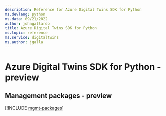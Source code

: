 ```yaml
---
description: Reference for Azure Digital Twins SDK for Python
ms.devlang: python
ms.data: 09/21/2022
author: johngallardo
title: Azure Digital Twins SDK for Python
ms.topic: reference
ms.service: digitaltwins
ms.author: jgalla
---
```

# Azure Digital Twins SDK for Python - preview

## Management packages - preview
[!INCLUDE [mgmt-packages](digital-twins-mgmt-index.md)]
